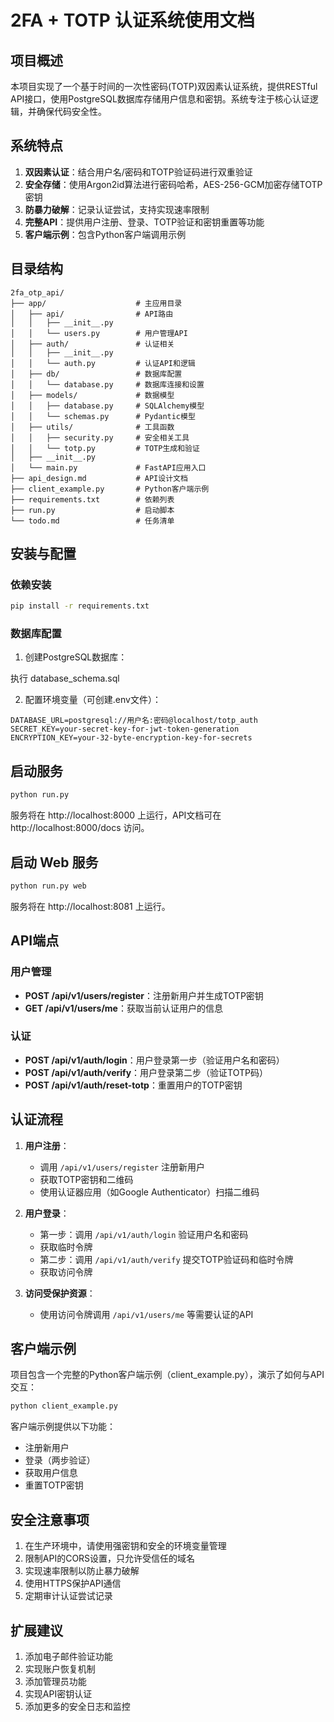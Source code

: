 # 2FA + TOTP 认证系统使用文档

## 项目概述

本项目实现了一个基于时间的一次性密码(TOTP)双因素认证系统，提供RESTful API接口，使用PostgreSQL数据库存储用户信息和密钥。系统专注于核心认证逻辑，并确保代码安全性。

## 系统特点

1. **双因素认证**：结合用户名/密码和TOTP验证码进行双重验证
2. **安全存储**：使用Argon2id算法进行密码哈希，AES-256-GCM加密存储TOTP密钥
3. **防暴力破解**：记录认证尝试，支持实现速率限制
4. **完整API**：提供用户注册、登录、TOTP验证和密钥重置等功能
5. **客户端示例**：包含Python客户端调用示例

## 目录结构

```
2fa_otp_api/
├── app/                    # 主应用目录
│   ├── api/                # API路由
│   │   ├── __init__.py
│   │   └── users.py        # 用户管理API
│   ├── auth/               # 认证相关
│   │   ├── __init__.py
│   │   └── auth.py         # 认证API和逻辑
│   ├── db/                 # 数据库配置
│   │   └── database.py     # 数据库连接和设置
│   ├── models/             # 数据模型
│   │   ├── database.py     # SQLAlchemy模型
│   │   └── schemas.py      # Pydantic模型
│   ├── utils/              # 工具函数
│   │   ├── security.py     # 安全相关工具
│   │   └── totp.py         # TOTP生成和验证
│   ├── __init__.py
│   └── main.py             # FastAPI应用入口
├── api_design.md           # API设计文档
├── client_example.py       # Python客户端示例
├── requirements.txt        # 依赖列表
├── run.py                  # 启动脚本
└── todo.md                 # 任务清单
```

## 安装与配置

### 依赖安装

```bash
pip install -r requirements.txt
```

### 数据库配置

1. 创建PostgreSQL数据库：

执行 database_schema.sql

2. 配置环境变量（可创建.env文件）：

```
DATABASE_URL=postgresql://用户名:密码@localhost/totp_auth
SECRET_KEY=your-secret-key-for-jwt-token-generation
ENCRYPTION_KEY=your-32-byte-encryption-key-for-secrets
```

## 启动服务

```bash
python run.py
```

服务将在 http://localhost:8000 上运行，API文档可在 http://localhost:8000/docs 访问。

## 启动 Web 服务

```bash
python run.py web
```

服务将在 http://localhost:8081 上运行。

## API端点

### 用户管理

- **POST /api/v1/users/register**：注册新用户并生成TOTP密钥
- **GET /api/v1/users/me**：获取当前认证用户的信息

### 认证

- **POST /api/v1/auth/login**：用户登录第一步（验证用户名和密码）
- **POST /api/v1/auth/verify**：用户登录第二步（验证TOTP码）
- **POST /api/v1/auth/reset-totp**：重置用户的TOTP密钥

## 认证流程

1. **用户注册**：
   - 调用 `/api/v1/users/register` 注册新用户
   - 获取TOTP密钥和二维码
   - 使用认证器应用（如Google Authenticator）扫描二维码

2. **用户登录**：
   - 第一步：调用 `/api/v1/auth/login` 验证用户名和密码
   - 获取临时令牌
   - 第二步：调用 `/api/v1/auth/verify` 提交TOTP验证码和临时令牌
   - 获取访问令牌

3. **访问受保护资源**：
   - 使用访问令牌调用 `/api/v1/users/me` 等需要认证的API

## 客户端示例

项目包含一个完整的Python客户端示例（client_example.py），演示了如何与API交互：

```bash
python client_example.py
```

客户端示例提供以下功能：
- 注册新用户
- 登录（两步验证）
- 获取用户信息
- 重置TOTP密钥

## 安全注意事项

1. 在生产环境中，请使用强密钥和安全的环境变量管理
2. 限制API的CORS设置，只允许受信任的域名
3. 实现速率限制以防止暴力破解
4. 使用HTTPS保护API通信
5. 定期审计认证尝试记录

## 扩展建议

1. 添加电子邮件验证功能
2. 实现账户恢复机制
3. 添加管理员功能
4. 实现API密钥认证
5. 添加更多的安全日志和监控
